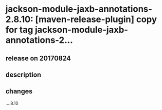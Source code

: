 # jackson-module-jaxb-annotations-2.8.10: [maven-release-plugin] copy for tag jackson-module-jaxb-annotations-2…

## release on 20170824

## description

## changes

….8.10

